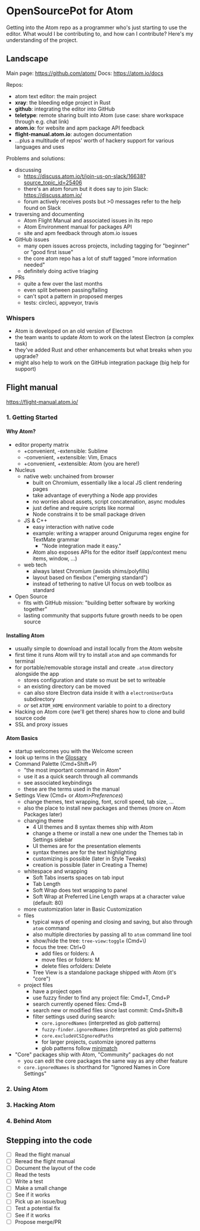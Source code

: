 # OpenSourcePot for Atom

Getting into the Atom repo as a programmer who's just starting to use the editor. What would I be contributing to, and how can I contribute? Here's my understanding of the project.

## Landscape

Main page: https://github.com/atom/
Docs: https://atom.io/docs

Repos:
- atom text editor: the main project
- **xray**:	the bleeding edge project in Rust
- **github**: integrating the editor into GitHub
- **teletype**: remote sharing built into Atom (use case: share workspace through e.g. chat link)
- **atom.io**: for website and apm package API feedback
- **flight-manual.atom.io**: autogen documentation
- ...plus a multitude of repos' worth of hackery support for various languages and uses

Problems and solutions:
- discussing
	- https://discuss.atom.io/t/join-us-on-slack/16638?source_topic_id=25406
	- there's an atom forum but it does say to join Slack: https://discuss.atom.io/
	- forum actively receives posts but >0 messages refer to the help found on Slack
- traversing and documenting
	- Atom Flight Manual and associated issues in its repo
	- Atom Environment manual for packages API
	- site and apm feedback through atom.io issues
- GitHub issues
	- many open issues across projects, including tagging for "beginner" or "good first issue"
	- the core atom repo has a lot of stuff tagged "more information needed"
	- definitely doing active triaging
- PRs
	- quite a few over the last months
	- even split between passing/failing
	- can't spot a pattern in proposed merges
	- tests: circleci, appveyor, travis

### Whispers
- Atom is developed on an old version of Electron
- the team wants to update Atom to work on the latest Electron (a complex task)
- they've added Rust and other enhancements but what breaks when you upgrade?
- might also help to work on the GitHub integration package (big help for support)

## Flight manual
https://flight-manual.atom.io/
### 1. Getting Started
#### Why Atom?
- editor property matrix
	- +convenient, -extensible: Sublime
	- -convenient, +extensible: Vim, Emacs
	- +convenient, +extensible: Atom (you are here!)
- Nucleus
	- native web: unchained from browser
		- built on Chromium, essentially like a local JS client rendering pages
		- take advantage of everything a Node app provides
		- no worries about assets, script concatenation, async modules
		- just define and require scripts like normal
		- Node constrains it to be small package driven
	- JS & C++
		- easy interaction with native code
		- example: writing a wrapper around Oniguruma regex engine for TextMate grammar
			- "Node integration made it easy."
		- Atom also exposes APIs for the editor itself (app/context menu items, window, ...)
	- web tech
		- always latest Chromium (avoids shims/polyfills)
		- layout based on flexbox ("emerging standard")
		- instead of tethering to native UI focus on web toolbox as standard
- Open Source
	- fits with GitHub mission: "building better software by working together"
	- lasting community that supports future growth needs to be open source
#### Installing Atom
- usually simple to download and install locally from the Atom website
- first time it runs Atom will try to install `atom` and `apm` commands for terminal
- for portable/removable storage install and create `.atom` directory alongside the app
	- stores configuration and state so must be set to writeable
	- an existing directory can be moved
	- can also store Electron data inside it with a `electronUserData` subdirectory
	- _or_ set `ATOM_HOME` environment variable to point to a directory
- Hacking on Atom core (we'll get there) shares how to clone and build source code
- SSL and proxy issues
#### Atom Basics
- startup welcomes you with the Welcome screen
- look up terms in the [Glossary](https://flight-manual.atom.io/resources/sections/glossary/)
- Command Palette (Cmd+Shift+P)
	- "the most important command in Atom"
	- use it as a quick search through all commands
	- see associated keybindings
	- these are the terms used in the manual
- Settings View (Cmd+ or _Atom>Preferences_)
	- change themes, text wrapping, font, scroll speed, tab size, ...
	- also the place to install new packages and themes (more on Atom Packages later)
	- changing theme
		- 4 UI themes and 8 syntax themes ship with Atom
		- change a theme or install a new one under the Themes tab in Settings sidebar
		- UI themes are for the presentation elements
		- syntax themes are for the text highlighting
		- customizing is possible (later in Style Tweaks)
		- creation is possible (later in Creating a Theme)
	- whitespace and wrapping
		- Soft Tabs inserts spaces on tab input
		- Tab Length
		- Soft Wrap does text wrapping to panel
		- Soft Wrap at Preferred Line Length wraps at a character value (default: 80)
	- more customization later in Basic Customization
	- files
		- typical ways of opening and closing and saving, but also through `atom` command
		- also multiple directories by passing all to `atom` command line tool
		- show/hide the tree: `tree-view:toggle` (Cmd+\\)
		- focus the tree: Ctrl+0
			- add files or folders: A
			- move files or folders: M
			- delete files orfolders: Delete
		- Tree View is a standalone package shipped with Atom (it's "core")
	- project files
		- have a project open
		- use fuzzy finder to find any project file: Cmd+T, Cmd+P
		- search currently opened files: Cmd+B
		- search new or modified files since last commit: Cmd+Shift+B
		- filter settings used during search:
			- `core.ignoredNames` (interpreted as glob patterns)
			- `fuzzy-finder.ignoredNames` (interpreted as glob patterns)
			- `core.excludeVCSIgnoredPaths`
			- for larger projects, customize ignored patterns
			- glob patterns follow [minimatch](https://github.com/isaacs/minimatch)
- "Core" packages ship with Atom, "Community" packages do not
	- you can edit the core packages the same way as any other feature
	- `core.ignoredNames` is shorthand for "Ignored Names in Core Settings"
### 2. Using Atom
### 3. Hacking Atom
### 4. Behind Atom

## Stepping into the code
- [ ] Read the flight manual
- [ ] Reread the flight manual
- [ ] Document the layout of the code
- [ ] Read the tests
- [ ] Write a test
- [ ] Make a small change
- [ ] See if it works
- [ ] Pick up an issue/bug
- [ ] Test a potential fix
- [ ] See if it works
- [ ] Propose merge/PR
